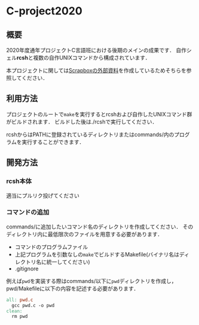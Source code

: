 # C-project2020

## 概要
2020年度通年プロジェクトC言語班における後期のメインの成果です．
自作シェル**rcsh**と複数の自作UNIXコマンドから構成されています．

本プロジェクトに関しては[Scrapboxの外部資料](https://scrapbox.io/rcc-project2020-C/)を作成しているためそちらを参照してください．

## 利用方法
プロジェクトのルートで`make`を実行するとrcshおよび自作したUNIXコマンド群がビルドされます．
ビルドした後は./rcshで実行してください．

rcshからはPATHに登録されているディレクトリまたはcommands/内のプログラムを実行することができます．


## 開発方法
### rcsh本体
適当にプルリク投げてください

### コマンドの追加
commands/に追加したいコマンド名のディレクトリを作成してください．
そのディレクトリ内に最低限次のファイルを用意する必要があります．
- コマンドのプログラムファイル
- 上記プログラムを引数なしの`make`でビルドするMakefile(バイナリ名はディレクトリ名に統一してください)
- .gitignore

例えば`pwd`を実装する際はcommands/以下に`pwd`ディレクトリを作成し，
pwd/Makefileに以下の内容を記述する必要があります．

```Makefile
all: pwd.c
  gcc pwd.c -o pwd
clean:
  rm pwd
```
